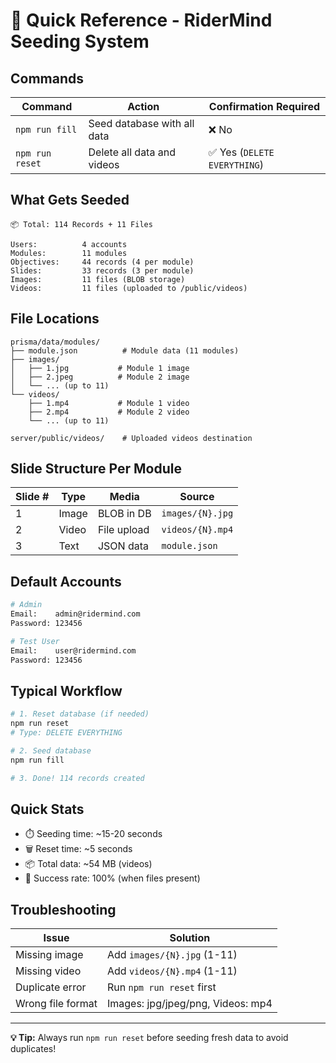 # 🚀 Quick Reference - RiderMind Seeding System

## Commands

| Command | Action | Confirmation Required |
|---------|--------|----------------------|
| `npm run fill` | Seed database with all data | ❌ No |
| `npm run reset` | Delete all data and videos | ✅ Yes (`DELETE EVERYTHING`) |

## What Gets Seeded

```
📦 Total: 114 Records + 11 Files

Users:          4 accounts
Modules:        11 modules
Objectives:     44 records (4 per module)
Slides:         33 records (3 per module)
Images:         11 files (BLOB storage)
Videos:         11 files (uploaded to /public/videos)
```

## File Locations

```
prisma/data/modules/
├── module.json          # Module data (11 modules)
├── images/             
│   ├── 1.jpg           # Module 1 image
│   ├── 2.jpeg          # Module 2 image
│   └── ... (up to 11)
└── videos/
    ├── 1.mp4           # Module 1 video
    ├── 2.mp4           # Module 2 video
    └── ... (up to 11)

server/public/videos/    # Uploaded videos destination
```

## Slide Structure Per Module

| Slide # | Type | Media | Source |
|---------|------|-------|--------|
| 1 | Image | BLOB in DB | `images/{N}.jpg` |
| 2 | Video | File upload | `videos/{N}.mp4` |
| 3 | Text | JSON data | `module.json` |

## Default Accounts

```bash
# Admin
Email:    admin@ridermind.com
Password: 123456

# Test User
Email:    user@ridermind.com
Password: 123456
```

## Typical Workflow

```bash
# 1. Reset database (if needed)
npm run reset
# Type: DELETE EVERYTHING

# 2. Seed database
npm run fill

# 3. Done! 114 records created
```

## Quick Stats

- ⏱️ Seeding time: ~15-20 seconds
- 🗑️ Reset time: ~5 seconds  
- 📦 Total data: ~54 MB (videos)
- 🎯 Success rate: 100% (when files present)

## Troubleshooting

| Issue | Solution |
|-------|----------|
| Missing image | Add `images/{N}.jpg` (1-11) |
| Missing video | Add `videos/{N}.mp4` (1-11) |
| Duplicate error | Run `npm run reset` first |
| Wrong file format | Images: jpg/jpeg/png, Videos: mp4 |

---

**💡 Tip:** Always run `npm run reset` before seeding fresh data to avoid duplicates!
